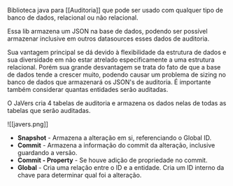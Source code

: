 
Biblioteca java para [[Auditoria]] que pode ser usado com qualquer tipo de banco de dados, relacional ou não relacional.

Essa lib armazena um JSON na base de dados, podendo ser possível armazenar inclusive em outros datasources esses dados de auditoria.

Sua vantagem principal se dá devido à flexibilidade da estrutura de dados e sua diversidade em não estar atrelado especificamente a uma estrutura relacional. Porém sua grande desvantagem se trata do fato de que a base de dados tende a crescer muito, podendo causar um problema de sizing no banco de dados que armazenará os JSON's de auditoria. É importante também considerar quantas entidades serão auditadas.

O JaVers cria 4 tabelas de auditoria e armazena os dados nelas de todas as tabelas que serão auditadas.

![[javers.png]]

- **Snapshot** - Armazena a alteração em si, referenciando o Global ID.
- **Commit** - Armazena a informação do commit da alteração, inclusive guardando a versão.
- **Commit - Property** - Se houve adição de propriedade no commit.
- **Global** - Cria uma relação entre o ID e a entidade. Cria um ID interno da chave para determinar qual foi a alteração. 